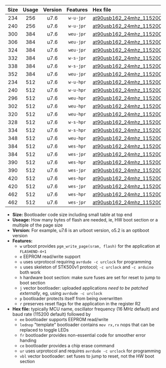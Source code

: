|Size|Usage|Version|Features|Hex file|
|:-:|:-:|:-:|:-:|:--|
|234|256|u7.6|`w-u-jpr`|[at90usb162_24mhz_115200bps_ur_vbl.hex](https://raw.githubusercontent.com/stefanrueger/urboot/main/at90usb162_24mhz_115200bps_ur_vbl.hex)|
|240|256|u7.6|`w-u-jpr`|[at90usb162_24mhz_115200bps_lednop_ur_vbl.hex](https://raw.githubusercontent.com/stefanrueger/urboot/main/at90usb162_24mhz_115200bps_lednop_ur_vbl.hex)|
|300|384|u7.6|`weu-jpr`|[at90usb162_24mhz_115200bps_ee_ur_vbl.hex](https://raw.githubusercontent.com/stefanrueger/urboot/main/at90usb162_24mhz_115200bps_ee_ur_vbl.hex)|
|306|384|u7.6|`weu-jpr`|[at90usb162_24mhz_115200bps_ee_lednop_ur_vbl.hex](https://raw.githubusercontent.com/stefanrueger/urboot/main/at90usb162_24mhz_115200bps_ee_lednop_ur_vbl.hex)|
|324|384|u7.6|`weu-jpr`|[at90usb162_24mhz_115200bps_ee_lednop_fr_ur_vbl.hex](https://raw.githubusercontent.com/stefanrueger/urboot/main/at90usb162_24mhz_115200bps_ee_lednop_fr_ur_vbl.hex)|
|332|384|u7.6|`w-s-jpr`|[at90usb162_24mhz_115200bps_vbl.hex](https://raw.githubusercontent.com/stefanrueger/urboot/main/at90usb162_24mhz_115200bps_vbl.hex)|
|338|384|u7.6|`w-s-jpr`|[at90usb162_24mhz_115200bps_lednop_vbl.hex](https://raw.githubusercontent.com/stefanrueger/urboot/main/at90usb162_24mhz_115200bps_lednop_vbl.hex)|
|352|384|u7.6|`weu-jpr`|[at90usb162_24mhz_115200bps_ee_lednop_fr_ce_ur_vbl.hex](https://raw.githubusercontent.com/stefanrueger/urboot/main/at90usb162_24mhz_115200bps_ee_lednop_fr_ce_ur_vbl.hex)|
|234|512|u7.6|`w-u-hpr`|[at90usb162_24mhz_115200bps_ur.hex](https://raw.githubusercontent.com/stefanrueger/urboot/main/at90usb162_24mhz_115200bps_ur.hex)|
|240|512|u7.6|`w-u-hpr`|[at90usb162_24mhz_115200bps_lednop_ur.hex](https://raw.githubusercontent.com/stefanrueger/urboot/main/at90usb162_24mhz_115200bps_lednop_ur.hex)|
|296|512|u7.6|`weu-hpr`|[at90usb162_24mhz_115200bps_ee_ur.hex](https://raw.githubusercontent.com/stefanrueger/urboot/main/at90usb162_24mhz_115200bps_ee_ur.hex)|
|302|512|u7.6|`weu-hpr`|[at90usb162_24mhz_115200bps_ee_lednop_ur.hex](https://raw.githubusercontent.com/stefanrueger/urboot/main/at90usb162_24mhz_115200bps_ee_lednop_ur.hex)|
|320|512|u7.6|`weu-hpr`|[at90usb162_24mhz_115200bps_ee_lednop_fr_ur.hex](https://raw.githubusercontent.com/stefanrueger/urboot/main/at90usb162_24mhz_115200bps_ee_lednop_fr_ur.hex)|
|328|512|u7.6|`w-s-hpr`|[at90usb162_24mhz_115200bps.hex](https://raw.githubusercontent.com/stefanrueger/urboot/main/at90usb162_24mhz_115200bps.hex)|
|334|512|u7.6|`w-s-hpr`|[at90usb162_24mhz_115200bps_lednop.hex](https://raw.githubusercontent.com/stefanrueger/urboot/main/at90usb162_24mhz_115200bps_lednop.hex)|
|348|512|u7.6|`weu-hpr`|[at90usb162_24mhz_115200bps_ee_lednop_fr_ce_ur.hex](https://raw.githubusercontent.com/stefanrueger/urboot/main/at90usb162_24mhz_115200bps_ee_lednop_fr_ce_ur.hex)|
|384|512|u7.6|`wes-hpr`|[at90usb162_24mhz_115200bps_ee.hex](https://raw.githubusercontent.com/stefanrueger/urboot/main/at90usb162_24mhz_115200bps_ee.hex)|
|384|512|u7.6|`wes-jpr`|[at90usb162_24mhz_115200bps_ee_vbl.hex](https://raw.githubusercontent.com/stefanrueger/urboot/main/at90usb162_24mhz_115200bps_ee_vbl.hex)|
|390|512|u7.6|`wes-hpr`|[at90usb162_24mhz_115200bps_ee_lednop.hex](https://raw.githubusercontent.com/stefanrueger/urboot/main/at90usb162_24mhz_115200bps_ee_lednop.hex)|
|390|512|u7.6|`wes-jpr`|[at90usb162_24mhz_115200bps_ee_lednop_vbl.hex](https://raw.githubusercontent.com/stefanrueger/urboot/main/at90usb162_24mhz_115200bps_ee_lednop_vbl.hex)|
|420|512|u7.6|`wes-hpr`|[at90usb162_24mhz_115200bps_ee_lednop_fr.hex](https://raw.githubusercontent.com/stefanrueger/urboot/main/at90usb162_24mhz_115200bps_ee_lednop_fr.hex)|
|420|512|u7.6|`wes-jpr`|[at90usb162_24mhz_115200bps_ee_lednop_fr_vbl.hex](https://raw.githubusercontent.com/stefanrueger/urboot/main/at90usb162_24mhz_115200bps_ee_lednop_fr_vbl.hex)|
|462|512|u7.6|`wes-hpr`|[at90usb162_24mhz_115200bps_ee_lednop_fr_ce.hex](https://raw.githubusercontent.com/stefanrueger/urboot/main/at90usb162_24mhz_115200bps_ee_lednop_fr_ce.hex)|
|462|512|u7.6|`wes-jpr`|[at90usb162_24mhz_115200bps_ee_lednop_fr_ce_vbl.hex](https://raw.githubusercontent.com/stefanrueger/urboot/main/at90usb162_24mhz_115200bps_ee_lednop_fr_ce_vbl.hex)|

- **Size:** Bootloader code size including small table at top end
- **Useage:** How many bytes of flash are needed, ie, HW boot section or a multiple of the page size
- **Version:** For example, u7.6 is an urboot version, o5.2 is an optiboot version
- **Features:**
  + `w` urboot provides `pgm_write_page(sram, flash)` for the application at `FLASHEND-4+1`
  + `e` EEPROM read/write support
  + `u` uses urprotocol requiring `avrdude -c urclock` for programming
  + `s` uses skeleton of STK500v1 protocol; `-c urclock` and `-c arduino` both work
  + `h` hardware boot section: make sure fuses are set for reset to jump to boot section
  + `j` vector bootloader: uploaded applications *need to be patched externally*, eg, using `avrdude -c urclock`
  + `p` bootloader protects itself from being overwritten
  + `r` preserves reset flags for the application in the register R2
- **Hex file:** typically MCU name, oscillator frequency (16 MHz default) and baud rate (115200 default) followed by
  + `ee` bootloader supports EEPROM read/write
  + `lednop` "template" bootloader contains `mov rx,rx` nops that can be replaced to toggle LEDs
  + `fr` bootloader provides non-essential code for smoother error handing
  + `ce` bootloader provides a chip erase command
  + `ur` uses urprotocol and requires `avrdude -c urclock` for programming
  + `vbl` vector bootloader: set fuses to jump to reset, not the HW boot section
